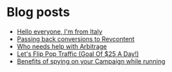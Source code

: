 # Blog posts
<!-- BLOG-POST-LIST:START -->
- [Hello everyone, I&#39;m from Italy](https://afflift.com/f/threads/hello-everyone-im-from-italy.10595/)
- [Passing back conversions to Revcontent](https://afflift.com/f/threads/passing-back-conversions-to-revcontent.9549/)
- [Who needs help with Arbitrage](https://afflift.com/f/threads/who-needs-help-with-arbitrage.10119/)
- [Let&#39;s Flip Pop Traffic &lpar;Goal Of $25 A Day!&rpar;](https://afflift.com/f/threads/lets-flip-pop-traffic-goal-of-25-a-day.10597/)
- [Benefits of spying on your Campaign while running](https://afflift.com/f/threads/benefits-of-spying-on-your-campaign-while-running.8619/)
<!-- BLOG-POST-LIST:END -->
